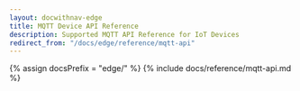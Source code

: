 ```yaml
---
layout: docwithnav-edge
title: MQTT Device API Reference
description: Supported MQTT API Reference for IoT Devices 
redirect_from: "/docs/edge/reference/mqtt-api"
---
```


{% assign docsPrefix = "edge/" %}
{% include docs/reference/mqtt-api.md %}